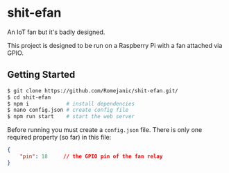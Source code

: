 # shit-efan
An IoT fan but it's badly designed.

This project is designed to be run on a Raspberry Pi with
a fan attached via GPIO.

## Getting Started
```sh
$ git clone https://github.com/Romejanic/shit-efan.git/
$ cd shit-efan
$ npm i            # install dependencies
$ nano config.json # create config file
$ npm run start    # start the web server
```

Before running you must create a `config.json` file. There is only
one required property (so far) in this file:

```json
{
    "pin": 18     // the GPIO pin of the fan relay
}
```